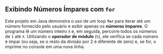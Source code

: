 ## Exibindo Números Ímpares com `for`

Este projeto em Java demonstra o uso de um loop **`for`** para iterar até um número fornecido pelo usuário e exibir apenas os **números ímpares**. O programa lê um número inteiro `X` e, em seguida, percorre todos os números de `1` até `X`. Utilizando o **operador de módulo** (`%`), ele verifica se cada número é ímpar (ou seja, se o resto da divisão por 2 é diferente de zero) e, se for, o imprime no console em uma nova linha.
